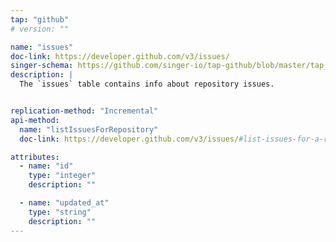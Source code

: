 ```yaml
---
tap: "github"
# version: ""

name: "issues"
doc-link: https://developer.github.com/v3/issues/
singer-schema: https://github.com/singer-io/tap-github/blob/master/tap_github/issues.json
description: |
  The `issues` table contains info about repository issues.


replication-method: "Incremental"
api-method:
  name: "listIssuesForRepository"
  doc-link: https://developer.github.com/v3/issues/#list-issues-for-a-repository

attributes:
  - name: "id"
    type: "integer"
    description: ""

  - name: "updated_at"
    type: "string"
    description: ""
---
```

